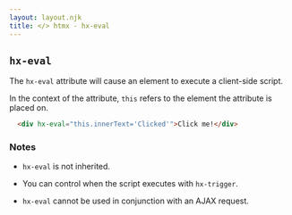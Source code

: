```yaml
---
layout: layout.njk
title: </> htmx - hx-eval
---
```


## `hx-eval`

The `hx-eval` attribute will cause an element to execute a client-side script.

In the context of the attribute, `this` refers to the element the attribute is placed on.

```html
  <div hx-eval="this.innerText='Clicked'">Click me!</div>
```


### Notes

* `hx-eval` is not inherited.

* You can control when the script executes with `hx-trigger`.

* `hx-eval` cannot be used in conjunction with an AJAX request.

